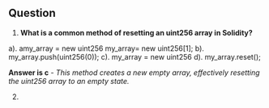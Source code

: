 ## Question

1. **What is a common method of resetting an uint256 array in Solidity?**

a). amy_array = new uint256 my_array= new uint256[1];
b). my_array.push(uint256(0));
c). my_array = new uint256[](0)
d). my_array.reset();

**Answer is c** - *This method creates a new empty array, effectively resetting the uint256 array to an empty state.*

2. 